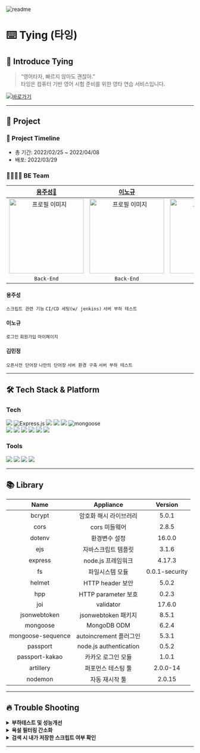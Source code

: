 ![readme](https://imagedelivery.net/v7-TZByhOiJbNM9RaUdzSA/ff671ecb-6cbe-443b-9f63-f589ae677000/public)
<br>

⌨️ Tying (타잉)
=============
## 🙌 Introduce Tying
>“영어타자, 빠르지 않아도 괜찮아.”
<br>타잉은 컴퓨터 기반 영어 시험 준비를 위한 영타 연습 서비스입니다.

[![바로가기](https://imagedelivery.net/v7-TZByhOiJbNM9RaUdzSA/8d36b691-b8d4-48a2-b021-54b481b3ab00/public)](https://ty-ing.com/)


* * *

## 📣 Project
### 📆 Project Timeline
- 총 기간: 2022/02/25 ~ 2022/04/08
- 배포: 2022/03/29

### 👨‍💻👩‍💻 BE Team
|                                                         [용주성🔰](https://github.com/Tacocat3)                                            |                                                         [이노규](https://github.com/nklee6300)                                                          |                                                      [김민정](https://github.com/minkimhere)                                                       |                                                                                                            
| :----------------------------------------------------------------------------------------------------------------------------------------------------: | :----------------------------------------------------------------------------------------------------------------------------------------------------: | :---------------------------------------------------------------------------------------------------------------------------------------------------: |
| <img src="https://user-images.githubusercontent.com/97423609/161721943-26ea30bc-5b92-413d-8554-5afebe68983a.png" alt="프로필 이미지" width="200px"/> |  <img src="https://user-images.githubusercontent.com/97423609/161720786-2b1c844a-35e8-445c-bc8e-b0f4406eaf82.png" alt="프로필 이미지" width="200px"/> | <img src="https://user-images.githubusercontent.com/97423609/161721877-c186735f-ae53-4f73-a0b4-b2627c4f6643.jpg" alt="프로필 이미지" width="200px" /> |
|                                                                      `Back-End`                                               |                                                                      `Back-End`                                                                       |                                                                      `Back-End`                                                                          |
#### 용주성

`스크립트 관련 기능` `CI/CD 세팅(w/ jenkins)` `서버 부하 테스트`

#### 이노규

`로그인` `회원가입` `마이페이지`

#### 김민정

`오픈사전 단어장` `나만의 단어장` `서버 환경 구축` `서버 부하 테스트` 

* * *

## 🛠 Tech Stack & Platform
### **Tech**
<p>
<img src="https://img.shields.io/badge/node.js-339933?style=for-the-badge&logo=Node.js&logoColor=white">
<img alt="Express.js" src ="https://img.shields.io/badge/express-000000.svg?&style=for-the-badge&logo=express&logoColor=white"/>
<img src="https://img.shields.io/badge/javascript-F7DF1E?style=for-the-badge&logo=javascript&logoColor=black">
<img src="https://img.shields.io/badge/passport-33D875?style=for-the-badge&logo=passport&logoColor=white">
<img src="https://img.shields.io/badge/mongoDB-47A248?style=for-the-badge&logo=MongoDB&logoColor=white">
<img alt="mongoose" src ="https://img.shields.io/badge/mongoose-47A248.svg?&style=for-the-badge&logo=mongoose&logoColor=white"/>
</br>
<img src="https://img.shields.io/badge/route53-F7A81B?style=for-the-badge&logo=route53&logoColor=white">
<img src="https://img.shields.io/badge/Load Balancer-FF9E0F?style=for-the-badge&logo=Load Balancer&logoColor=white">
<img src="https://img.shields.io/badge/AWS Ec2-232F3E?style=for-the-badge&logo=amazonaws&logoColor=white"> 
<img src="https://img.shields.io/badge/AWS CloudWatch-EC3750?style=for-the-badge&logo=amazonaws&logoColor=white"> 
<img src="https://img.shields.io/badge/jenkins-D24939?style=for-the-badge&logo=jenkins&logoColor=white"> 
<img src="https://img.shields.io/badge/PM2-2B037A?style=for-the-badge&logo=PM2&logoColor=white">
<br>
</p>

### **Tools**
<p>
<img src="https://img.shields.io/badge/VSCode-007ACC?style=for-the-badge&logo=Visual Studio Code&logoColor=white"/>
<img src="https://img.shields.io/badge/Slack-4A154B?style=for-the-badge&logo=Slack&logoColor=white"/>
<img src="https://img.shields.io/badge/Git-F05032?style=for-the-badge&logo=Git&logoColor=white"/>
<img src="https://img.shields.io/badge/Github-181717?style=for-the-badge&logo=github&logoColor=white">
<br>
</p>



* * *

## 📚 Library
|Name|Appliance|Version|
|:---:|:---:|:---:|
|bcrypt|암호화 해시 라이브러리|5.0.1|
|cors|cors 미들웨어|2.8.5|
|dotenv|환경변수 설정|16.0.0|
|ejs|자바스크립트 템플릿|3.1.6|
|express|node.js 프레임워크|4.17.3|
|fs|파일시스템 모듈|0.0.1-security|
|helmet|HTTP header 보안|5.0.2|
|hpp|HTTP parameter 보호|0.2.3|
|joi|validator|17.6.0|
|jsonwebtoken|jsonwebtoken 패키지|8.5.1|
|mongoose|MongoDB ODM|6.2.4|
|mongoose-sequence|autoincrement 플러그인|5.3.1|
|passport|node.js authentication|0.5.2|
|passport-kakao|카카오 로그인 모듈|1.0.1|
|artillery|퍼포먼스 테스팅 툴|2.0.0-14|
|nodemon|자동 재시작 툴|2.0.15|

* * *

## 🔥 Trouble Shooting
<details>
<summary><strong>부하테스트 및 성능개선</strong></summary>
  <br/>
  <ul>
<li><strong>도입이유</strong>
<p>- 안정적인 서버를 위해 부하테스트 및 성능개선 시도
  <br/>
<li><strong>문제상황1</strong>
<p>- 일정 이상의 요청이 동시에 서버로 오면 서버가 버티지 못하고 정상적으로 명령을 수행하지 못함
<p>- 총 900회의 요청 중 302회만 성공
<p>- http.response_time이 지연되는 경우 응답까지 약 9초의 시간 발생
<li><strong>해결방안</strong>
<p>- 서버 성능 개선을 위해 한 단계 높은 사양의 인스턴스를 사용하여 테스트 시도
<li><strong>의견결정</strong>
<p>- 기존 사용하던 micro 등급의 윗 단계인 small 등급의 인스턴스들 중에서 t3a 인스턴스가 동급의 타 인스턴스 대비 비용 및 cpu사양에서 우위를 점하고 있어 t3a를 사용하여 테스트
  <br/>
<li><strong>문제상황2</strong>
<p>- t3a 인스턴스 변경 이후 서버 connection 문제 발생
<li><strong>해결방안</strong>
<p>- 연결, 방화벽 문제의 원인이 무엇인지 탐색
<p>- port forwarding 관련해서 기존 iptables 설정이 t2인스턴스에서는 가능했으나, t3a에 네트워크 설정에 문제를 일으키는 것으로 확인
<li><strong>의견결정</strong>
<p>- iptables eth설정을 전체 허용으로 변경하여 서버 연결 성공
  <br/>
<li><strong>결과1</strong>
<p>- Artillery 테스트 재진행 결과, 기존에는 ‘900명 중 302명이 성공, 총 80초’가 걸렸다면, 개선 이후 ‘900명 중 900명이 성공, 총 70초’로 개선
<p>- http:response_time의 경우 기존 대비 응답 지연시간 60% 감소
  <br/>
<li><strong>결과2</strong>
<p>- 기존 CPU core 1개 -> 2개로 core수 증가하여 CPU core를 활용할 수 있게 됨  
<p>- PM2 Cluster mode를 도입하여 서버 성능 개선 및 무중단 서비스를 지속 중
  </ul>
</details>

  
  
<details>
<summary><strong>욕설 필터링 간소화</strong></summary>
  <br/>
  <ul>
<li><strong>도입이유</strong>
<p>- 새로운 욕설이 추가될 시 욕설 관리에 대한 문제
<li><strong>문제상황</strong>
<p>- DB에 욕설 collection을 생성하여 만들게 된다면 욕설 추가시마다 collection 자체에 욕설을 추가해야는 번거로움 발생
<li><strong>해결방안</strong>
<p>- fs(file system package)를 사용하여 욕설 파일을 불러오고 불러온 파일로 욕설 필터링 시도
<li><strong>의견결정 및 결과</strong>
<p>- 욕설이 추가될 경우 해당 파일만 간단히 변경하여 욕설 추가 가능하게 함
<p>- DB에 대한 전문지식이 없는 운영인력도 쉽게 욕설 관련 내용을 파악하고 내용을 변경할 수 있게 됨
  </ul>
</details>

<details>
<summary><strong>검색 시 내가 저장한 스크립트 여부 확인</strong></summary>
  <br/>
  <ul>
<li><strong>도입이유</strong>
<p>-  검색 시 유저가 저장한 스크립트인지(북마크) 프론트에 전달하기 위해서
<li><strong>문제상황</strong>
<p>-  검색 결과를 전달할 때 유저가 저장한 스크립트인지 분간이 되지 않음
<li><strong>해결방안</strong>
<p>-  MongoDB의 lookup을 활용
<li><strong>의견결졍 및 결과</strong>
<p>- 유저가 저장한 스크립트에 대한 데이터가 저장되는 테이블인 Myscript에서 userId가 일치하는 데이터에 addFields로 “exist”: “true” 값을 담아 전달함으로써 해결
  </ul>
</details>

* * *

